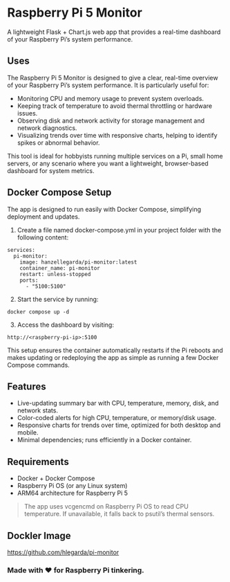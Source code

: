 # Raspberry Pi 5 Monitor

A lightweight Flask + Chart.js web app that provides a real-time dashboard of your Raspberry Pi’s system performance.

## Uses

The Raspberry Pi 5 Monitor is designed to give a clear, real-time overview of your Raspberry Pi’s system performance. It is particularly useful for:

- Monitoring CPU and memory usage to prevent system overloads.
- Keeping track of temperature to avoid thermal throttling or hardware issues.
- Observing disk and network activity for storage management and network diagnostics.
- Visualizing trends over time with responsive charts, helping to identify spikes or abnormal behavior.

This tool is ideal for hobbyists running multiple services on a Pi, small home servers, or any scenario where you want a lightweight, browser-based dashboard for system metrics.

## Docker Compose Setup

The app is designed to run easily with Docker Compose, simplifying deployment and updates.

1. Create a file named docker-compose.yml in your project folder with the following content:


```
services:
  pi-monitor:
    image: hanzellegarda/pi-monitor:latest
    container_name: pi-monitor
    restart: unless-stopped
    ports:
      - "5100:5100"
```

2. Start the service by running:
```
docker compose up -d
```
3. Access the dashboard by visiting:
```
http://<raspberry-pi-ip>:5100
```

This setup ensures the container automatically restarts if the Pi reboots and makes updating or redeploying the app as simple as running a few Docker Compose commands.

## Features

- Live-updating summary bar with CPU, temperature, memory, disk, and network stats.
- Color-coded alerts for high CPU, temperature, or memory/disk usage.
- Responsive charts for trends over time, optimized for both desktop and mobile.
- Minimal dependencies; runs efficiently in a Docker container.

## Requirements

- Docker + Docker Compose
- Raspberry Pi OS (or any Linux system)
- ARM64 architecture for Raspberry Pi 5

> The app uses vcgencmd on Raspberry Pi OS to read CPU temperature. If unavailable, it falls back to psutil’s thermal sensors.

## Dockler Image
https://github.com/hlegarda/pi-monitor



### Made with ❤️ for Raspberry Pi tinkering.
